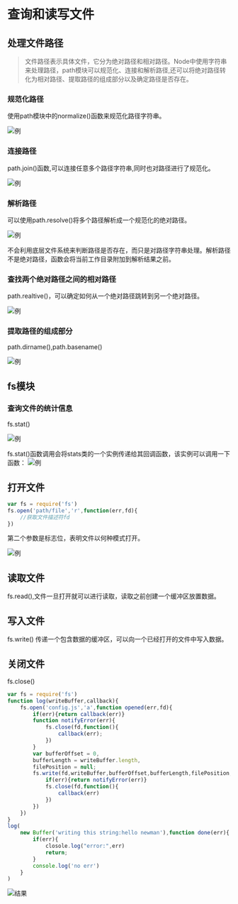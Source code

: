 # 查询和读写文件

## 处理文件路径

> 文件路径表示具体文件，它分为绝对路径和相对路径。Node中使用字符串来处理路径，path模块可以规范化、连接和解析路径,还可以将绝对路径转化为相对路径、提取路径的组成部分以及确定路径是否存在。

### 规范化路径

使用path模块中的normalize()函数来规范化路径字符串。

![例](http://upcxyyz.cn/path1.png)

### 连接路径

path.join()函数,可以连接任意多个路径字符串,同时也对路径进行了规范化。

![例](http://upcxyyz.cn/path2.png)

### 解析路径

可以使用path.resolve()将多个路径解析成一个规范化的绝对路径。

![例](http://upcxyyz.cn/path3.png)

不会利用底层文件系统来判断路径是否存在，而只是对路径字符串处理。解析路径不是绝对路径，函数会将当前工作目录附加到解析结果之前。

### 查找两个绝对路径之间的相对路径

path.realtive()，可以确定如何从一个绝对路径跳转到另一个绝对路径。

![例](http://upcxyyz.cn/path4.png)

### 提取路径的组成部分

path.dirname(),path.basename()

![例](http://upcxyyz.cn/path5.png)

## fs模块

### 查询文件的统计信息

fs.stat()

![例](http://upcxyyz.cn/fs1.png)

fs.stat()函数调用会将stats类的一个实例传递给其回调函数，该实例可以调用一下函数：
![例](http://upcxyyz.cn/QU@@%25JTON5_L%28ZX~49EJ~B0.png)

## 打开文件

```javascript
var fs = require('fs')
fs.open('path/file','r',function(err,fd){
    //获取文件描述符fd
})
```

第二个参数是标志位，表明文件以何种模式打开。

![例](http://upcxyyz.cn/%6081Q6%7B3U7T%5B%5B%29D54W~7XEB3.png)

## 读取文件

fs.read(),文件一旦打开就可以进行读取，读取之前创建一个缓冲区放置数据。

## 写入文件

fs.write() 传递一个包含数据的缓冲区，可以向一个已经打开的文件中写入数据。

## 关闭文件

fs.close()

```javascript
var fs = require('fs')
function log(writeBuffer,callback){
    fs.open('config.js','a',function opened(err,fd){
        if(err){return callback(err)}
        function notifyError(err){
            fs.close(fd,function(){
                callback(err);
            })
        }
        var bufferOffset = 0,
        bufferLength = writeBuffer.length,
        filePosition = null;
        fs.write(fd,writeBuffer,bufferOffset,bufferLength,filePosition,function wrote(err,written){
            if(err){return notifyError(err)}
            fs.close(fd,function(){
                callback(err)
            })
        })
    })
}
log(
    new Buffer('writing this string:hello newman'),function done(err){
        if(err){
            closole.log("error:",err)
            return;
        }
        console.log('no err')
    }
)
```

![结果](http://upcxyyz.cn/fs2.png)
